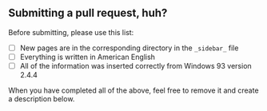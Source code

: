 ## Submitting a pull request, huh?

Before submitting, please use this list:

- [ ] New pages are in the corresponding directory in the `_sidebar_` file
- [ ] Everything is written in American English
- [ ] All of the information was inserted correctly from Windows 93 version 2.4.4

When you have completed all of the above, feel free to remove it and create a description below.
